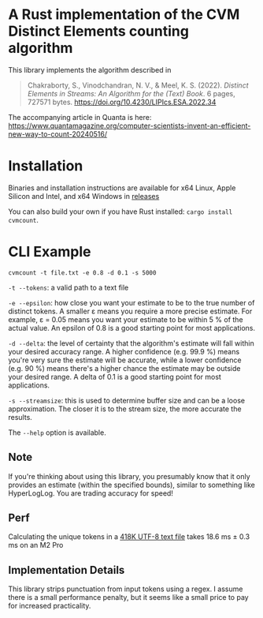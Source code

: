 # A Rust implementation of the CVM Distinct Elements counting algorithm

This library implements the algorithm described in

> Chakraborty, S., Vinodchandran, N. V., & Meel, K. S. (2022). *Distinct Elements in Streams: An Algorithm for the (Text) Book*. 6 pages, 727571 bytes. https://doi.org/10.4230/LIPIcs.ESA.2022.34

The accompanying article in Quanta is here: https://www.quantamagazine.org/computer-scientists-invent-an-efficient-new-way-to-count-20240516/

# Installation
Binaries and installation instructions are available for x64 Linux, Apple Silicon and Intel, and x64 Windows in [releases](https://github.com/urschrei/cvmcount/releases)

You can also build your own if you have Rust installed: `cargo install cvmcount`.

# CLI Example

```shell
cvmcount -t file.txt -e 0.8 -d 0.1 -s 5000
```
`-t --tokens`: a valid path to a text file

`-e --epsilon`: how close you want your estimate to be to the true number of distinct tokens. A smaller ε means you require a more precise estimate. For example, ε = 0.05 means you want your estimate to be within 5 % of the actual value. An epsilon of 0.8 is a good starting point for most applications.

`-d --delta`: the level of certainty that the algorithm's estimate will fall within your desired accuracy range. A higher confidence (e.g. 99.9 %) means you're very sure the estimate will be accurate, while a lower confidence (e.g. 90 %) means there's a higher chance the estimate may be outside your desired range. A delta of 0.1 is a good starting point for most applications.

`-s --streamsize`: this is used to determine buffer size and can be a loose approximation. The closer it is to the stream size, the more accurate the results.

The `--help` option is available.

## Note
If you're thinking about using this library, you presumably know that it only provides an estimate (within the specified bounds), similar to something like HyperLogLog. You are trading accuracy for speed!

## Perf
Calculating the unique tokens in a [418K UTF-8 text file](https://www.gutenberg.org/ebooks/8492) takes 18.6 ms ± 0.3 ms on an M2 Pro

## Implementation Details
This library strips punctuation from input tokens using a regex. I assume there is a small performance penalty, but it seems like a small price to pay for increased practicality.
